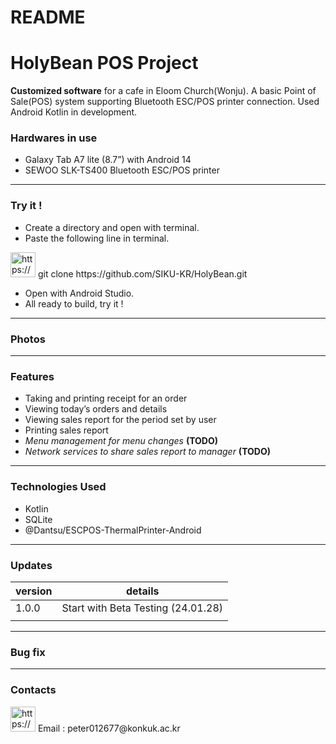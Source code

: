 # README

# HolyBean POS Project

**Customized software** for a cafe in Eloom Church(Wonju). A basic Point of Sale(POS) system supporting Bluetooth ESC/POS printer connection. Used Android Kotlin in development.

### Hardwares in use

- Galaxy Tab A7 lite (8.7”) with Android 14
- SEWOO SLK-TS400 Bluetooth ESC/POS printer

---

### Try it !

- Create a directory and open with terminal.
- Paste the following line in terminal.

<aside>
<img src="https://www.notion.so/icons/command-line_gray.svg" alt="https://www.notion.so/icons/command-line_gray.svg" width="40px" /> git clone https://github.com/SIKU-KR/HolyBean.git

</aside>

- Open with Android Studio.
- All ready to build, try it !

---

### Photos

---

### Features

- Taking and printing receipt for an order
- Viewing today’s orders and details
- Viewing sales report for the period set by user
- Printing sales report
- *Menu management for menu changes* **(TODO)**
- *Network services to share sales report to manager* **(TODO)**

---

### Technologies Used

- Kotlin
- SQLite
- @Dantsu/ESCPOS-ThermalPrinter-Android

---

### Updates

| version | details |
| --- | --- |
| 1.0.0 | Start with Beta Testing (24.01.28) |
|  |  |

---

### Bug fix

---

### Contacts

<aside>
<img src="https://www.notion.so/icons/invitation_gray.svg" alt="https://www.notion.so/icons/invitation_gray.svg" width="40px" /> Email : peter012677@konkuk.ac.kr

</aside>